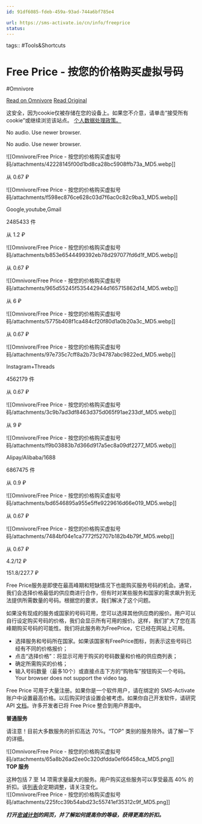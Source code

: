 ```yaml
---
id: 91df6085-fdeb-459a-93ad-744a6bf785e4

url: https://sms-activate.io/cn/info/freeprice
status:
---
```



tags::  #Tools&amp;Shortcuts 

# Free Price - 按您的价格购买虚拟号码
#Omnivore

[Read on Omnivore](https://omnivore.app/me/free-price-19077568c9b)
[Read Original](https://sms-activate.io/cn/info/freeprice)

这安全，因为cookie仅被存储在您的设备上。如果您不介意，请单击“接受所有 cookie”或继续浏览该站点。 [个人数据处理政策。](https://smsactivate.s3.eu-central-1.amazonaws.com/privacy%5Fpolicy%5Fen.pdf)

 No audio. Use newer browser.

 No audio. Use newer browser.

![[Omnivore/Free Price - 按您的价格购买虚拟号码/attachments/42228145f00d1bd8ca28bc5908ffb73a_MD5.webp]]

从 0.67 ₽

![[Omnivore/Free Price - 按您的价格购买虚拟号码/attachments/f598ec876ce628c03d7f6ac0c82c9ba3_MD5.webp]]

Google,youtube,Gmail

2485433 件

从 1.2 ₽

![[Omnivore/Free Price - 按您的价格购买虚拟号码/attachments/b853e6544499392eb78d297077fd6d1f_MD5.webp]]

从 0.67 ₽

![[Omnivore/Free Price - 按您的价格购买虚拟号码/attachments/965d55245f535442944d165715862d14_MD5.webp]]

从 6 ₽

![[Omnivore/Free Price - 按您的价格购买虚拟号码/attachments/5775b408f1ca484cf20f80d1a0b20a3c_MD5.webp]]

从 0.67 ₽

![[Omnivore/Free Price - 按您的价格购买虚拟号码/attachments/97e735c7cff8a2b73c94787abc9822ed_MD5.webp]]

Instagram+Threads

4562179 件

从 0.67 ₽

![[Omnivore/Free Price - 按您的价格购买虚拟号码/attachments/3c9b7ad3df8463d375d065f91ae233df_MD5.webp]]

从 9 ₽

![[Omnivore/Free Price - 按您的价格购买虚拟号码/attachments/f9b03883b7d366d917a5ec8a09df2277_MD5.webp]]

Alipay/Alibaba/1688

6867475 件

从 0.9 ₽

![[Omnivore/Free Price - 按您的价格购买虚拟号码/attachments/bd6546895a955e5ffe9229616d66e019_MD5.webp]]

从 0.67 ₽

![[Omnivore/Free Price - 按您的价格购买虚拟号码/attachments/7484bf04e1ca7772f52707b182b4b79f_MD5.webp]]

从 0.67 ₽

 4.2/12 ₽

 151.8/227.7 ₽

Free Price服务是即使在最高峰期和短缺情况下也能购买服务号码的机会。通常，我们会选择价格最低的供应商进行合作，但有时对某些服务和国家的需求飙升到无法提供所需数量的号码。根据您的要求，我们解决了这个问题。 

 如果没有现成的服务或国家的号码可用，您可以选择其他供应商的报价。用户可以自行设定购买号码的价格，我们会显示所有可用的报价。这样，我们扩大了您在高峰期购买号码的可能性。我们将此服务称为FreePrice，它已经在网站上可用。 

* 选择服务和号码所在国家。如果该国家有FreePrice图标，则表示这些号码已经有不同的价格报价；
* 点击“选择价格”：将显示可用于购买的号码数量和价格的供应商列表；
* 确定所需购买的价格；
* 输入号码数量（最多10个）或直接点击下方的“购物车”按钮购买一个号码。
 Your browser does not support the video tag.

Free Price 可用于大量注册。如果你是一个软件用户，请在绑定的 SMS-Activate 账户中设置最高价格。以后购买时该设置会被考虑。如果你自己开发软件，请研究 API [文档](https://sms-activate.org/ru/api2)。许多开发者已将 Free Price 整合到用户界面中。

  
**普通服务**

 请注意！目前大多数服务的折扣高达 70%。“TOP" 类别的服务除外。请了解一下的详细。

  
![[Omnivore/Free Price - 按您的价格购买虚拟号码/attachments/65a8b26ad2ee0c320dfdda0ef66458ca_MD5.png]]  
**TOP 服务**

 这种包括 7 至 14 项需求量最大的服务。用户购买这些服务可以享受最高 40% 的折扣。该[列表](https://sms-activate.org/cn/stat)会定期调整，请关注变化。  
![[Omnivore/Free Price - 按您的价格购买虚拟号码/attachments/225fcc39b54abd23c55741ef35312c9f_MD5.png]]  

**_打开[忠诚计划](https://sms-activate.org/cn/loyalVIP)的网页，并了解如何提高你的等级，获得更高的折扣。_**

